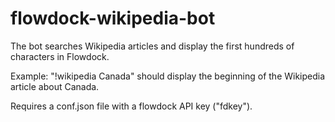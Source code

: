 # flowdock-wikipedia-bot
The bot searches Wikipedia articles and display the first hundreds of characters in Flowdock.

Example: "!wikipedia Canada" should display the beginning of the Wikipedia article about Canada.

Requires a conf.json file with a flowdock API key ("fdkey").
